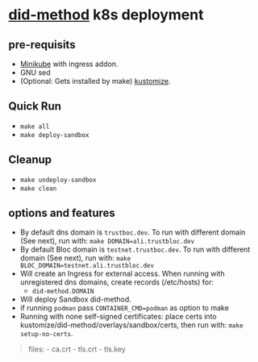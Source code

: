 # [did-method](https://github.com/trustbloc/trustbloc-did-method) k8s deployment #


## pre-requisits
* [Minikube](https://minikube.sigs.k8s.io/docs/start/) with ingress addon.
* GNU sed
* (Optional: Gets installed by make) [kustomize](https://kubectl.docs.kubernetes.io/installation/kustomize/).

## Quick Run
* `make all`
* `make deploy-sandbox`

## Cleanup
* `make undeploy-sandbox`
* `make clean`

## options and features
* By default dns domain is `trustboc.dev`. To run with different domain (See next), run with: `make DOMAIN=ali.trustbloc.dev`
* By default Bloc domain is `testnet.trustboc.dev`. To run with different domain (See next), run with: `make BLOC_DOMAIN=testnet.ali.trustbloc.dev`
* Will create an Ingress for external access. When running with unregistered dns domains, create records (/etc/hosts) for:
	- `did-method.DOMAIN`
* Will deploy Sandbox did-method.
* if running `podman` pass `CONTAINER_CMD=podman` as option to make
* Running with none self-signed certificates: place certs into kustomize/did-method/overlays/sandbox/certs, then run with: `make setup-no-certs`.
>files:
	- ca.crt
	- tls.crt
	- tls.key
